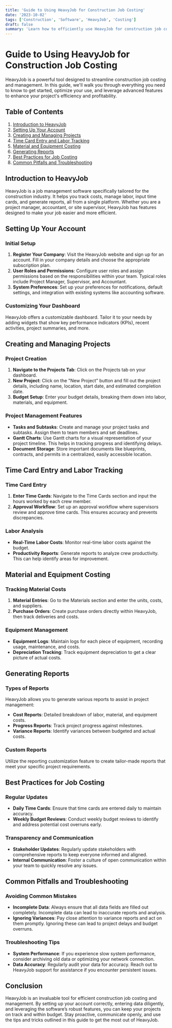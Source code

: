 ```yaml
---
title: 'Guide to Using HeavyJob for Construction Job Costing'
date: '2023-10-02'
tags: ['Construction', 'Software', 'HeavyJob', 'Costing']
draft: false
summary: 'Learn how to efficiently use HeavyJob for construction job costing. This comprehensive guide covers everything from initial setup to advanced features, ensuring your projects stay on budget and on track.'
---
```


# Guide to Using HeavyJob for Construction Job Costing

HeavyJob is a powerful tool designed to streamline construction job costing and management. In this guide, we'll walk you through everything you need to know to get started, optimize your use, and leverage advanced features to enhance your project's efficiency and profitability.

## Table of Contents

1. [Introduction to HeavyJob](#introduction-to-heavyjob)
2. [Setting Up Your Account](#setting-up-your-account)
3. [Creating and Managing Projects](#creating-and-managing-projects)
4. [Time Card Entry and Labor Tracking](#time-card-entry-and-labor-tracking)
5. [Material and Equipment Costing](#material-and-equipment-costing)
6. [Generating Reports](#generating-reports)
7. [Best Practices for Job Costing](#best-practices-for-job-costing)
8. [Common Pitfalls and Troubleshooting](#common-pitfalls-and-troubleshooting)

## Introduction to HeavyJob

HeavyJob is a job management software specifically tailored for the construction industry. It helps you track costs, manage labor, input time cards, and generate reports, all from a single platform. Whether you are a project manager, accountant, or site supervisor, HeavyJob has features designed to make your job easier and more efficient.

## Setting Up Your Account

### Initial Setup
1. **Register Your Company**: Visit the HeavyJob website and sign up for an account. Fill in your company details and choose the appropriate subscription plan.
2. **User Roles and Permissions**: Configure user roles and assign permissions based on the responsibilities within your team. Typical roles include Project Manager, Supervisor, and Accountant.
3. **System Preferences**: Set up your preferences for notifications, default settings, and integration with existing systems like accounting software.

### Customizing Your Dashboard
HeavyJob offers a customizable dashboard. Tailor it to your needs by adding widgets that show key performance indicators (KPIs), recent activities, project summaries, and more.

## Creating and Managing Projects

### Project Creation
1. **Navigate to the Projects Tab**: Click on the Projects tab on your dashboard.
2. **New Project**: Click on the "New Project" button and fill out the project details, including name, location, start date, and estimated completion date.
3. **Budget Setup**: Enter your budget details, breaking them down into labor, materials, and equipment.

### Project Management Features
- **Tasks and Subtasks**: Create and manage your project tasks and subtasks. Assign them to team members and set deadlines.
- **Gantt Charts**: Use Gantt charts for a visual representation of your project timeline. This helps in tracking progress and identifying delays.
- **Document Storage**: Store important documents like blueprints, contracts, and permits in a centralized, easily accessible location.

## Time Card Entry and Labor Tracking

### Time Card Entry
1. **Enter Time Cards**: Navigate to the Time Cards section and input the hours worked by each crew member.
2. **Approval Workflow**: Set up an approval workflow where supervisors review and approve time cards. This ensures accuracy and prevents discrepancies.

### Labor Analysis
- **Real-Time Labor Costs**: Monitor real-time labor costs against the budget.
- **Productivity Reports**: Generate reports to analyze crew productivity. This can help identify areas for improvement.

## Material and Equipment Costing

### Tracking Material Costs
1. **Material Entries**: Go to the Materials section and enter the units, costs, and suppliers.
2. **Purchase Orders**: Create purchase orders directly within HeavyJob, then track deliveries and costs.

### Equipment Management
- **Equipment Logs**: Maintain logs for each piece of equipment, recording usage, maintenance, and costs.
- **Depreciation Tracking**: Track equipment depreciation to get a clear picture of actual costs.

## Generating Reports

### Types of Reports
HeavyJob allows you to generate various reports to assist in project management:
- **Cost Reports**: Detailed breakdown of labor, material, and equipment costs.
- **Progress Reports**: Track project progress against milestones.
- **Variance Reports**: Identify variances between budgeted and actual costs.

### Custom Reports
Utilize the reporting customization feature to create tailor-made reports that meet your specific project requirements.

## Best Practices for Job Costing

### Regular Updates
- **Daily Time Cards**: Ensure that time cards are entered daily to maintain accuracy.
- **Weekly Budget Reviews**: Conduct weekly budget reviews to identify and address potential cost overruns early.

### Transparency and Communication
- **Stakeholder Updates**: Regularly update stakeholders with comprehensive reports to keep everyone informed and aligned.
- **Internal Communication**: Foster a culture of open communication within your team to quickly resolve any issues.

## Common Pitfalls and Troubleshooting

### Avoiding Common Mistakes
- **Incomplete Data**: Always ensure that all data fields are filled out completely. Incomplete data can lead to inaccurate reports and analysis.
- **Ignoring Variances**: Pay close attention to variance reports and act on them promptly. Ignoring these can lead to project delays and budget overruns.

### Troubleshooting Tips
- **System Performance**: If you experience slow system performance, consider archiving old data or optimizing your network connection.
- **Data Accuracy**: Regularly audit your data for accuracy. Reach out to HeavyJob support for assistance if you encounter persistent issues.

## Conclusion
HeavyJob is an invaluable tool for efficient construction job costing and management. By setting up your account correctly, entering data diligently, and leveraging the software’s robust features, you can keep your projects on track and within budget. Stay proactive, communicate openly, and use the tips and tricks outlined in this guide to get the most out of HeavyJob.